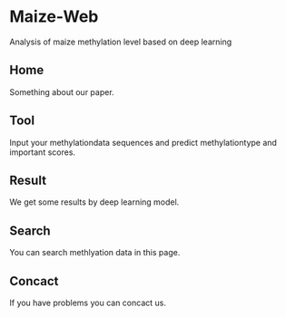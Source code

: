 <!--
 * @Autor: Sakurag1_LSJ
 * @LastEditors: Sakurag1_LSJ
-->

# Maize-Web
Analysis of maize methylation level based on deep learning

## Home
Something about our paper.

## Tool
Input your methylationdata sequences and predict methylationtype and important scores.

## Result
We get some results by deep learning model.

## Search
You can search methlyation data in this page.

## Concact
If you have problems you can concact us.
